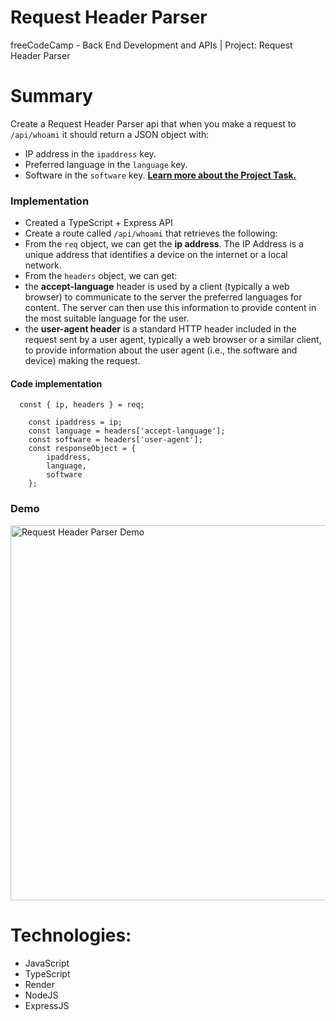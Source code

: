 # Request Header Parser

freeCodeCamp - Back End Development and APIs | Project: Request Header Parser

# Summary

Create a Request Header Parser api that when you make a request to `/api/whoami` it should return a JSON object with:

-   IP address in the `ipaddress` key.
-   Preferred language in the `language` key.
-   Software in the `software` key.
    **[Learn more about the Project Task.](https://www.freecodecamp.org/learn/back-end-development-and-apis/back-end-development-and-apis-projects/request-header-parser-microservice)**

### Implementation

-   Created a TypeScript + Express API
-   Create a route called `/api/whoami` that retrieves the following:
-   From the `req` object, we can get the **ip address**. The IP Address is a unique address that identifies a device on the internet or a local network.
-   From the `headers` object, we can get:
-   the **accept-language** header is used by a client (typically a web browser) to communicate to the server the preferred languages for content. The server can then use this information to provide content in the most suitable language for the user.
-   the **user-agent header** is a standard HTTP header included in the request sent by a user agent, typically a web browser or a similar client, to provide information about the user agent (i.e., the software and device) making the request.

#### Code implementation

```
  const { ip, headers } = req;

	const ipaddress = ip;
	const language = headers['accept-language'];
	const software = headers['user-agent'];
	const responseObject = {
		ipaddress,
		language,
		software
	};
```

### Demo

<img alt="Request Header Parser Demo" src="./request_header_parser_demo.gif" width="600" />

# Technologies:

-   JavaScript
-   TypeScript
-   Render
-  NodeJS
-   ExpressJS
